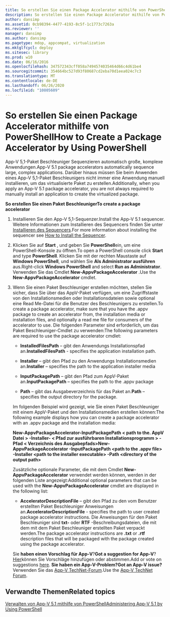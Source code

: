 ```yaml
---
title: So erstellen Sie einen Package Accelerator mithilfe von PowerShell
description: So erstellen Sie einen Package Accelerator mithilfe von PowerShell
author: dansimp
ms.assetid: 0cb98394-4477-4193-8c5f-1c1773c7263a
ms.reviewer: ''
manager: dansimp
ms.author: dansimp
ms.pagetype: mdop, appcompat, virtualization
ms.mktglfcycl: deploy
ms.sitesec: library
ms.prod: w10
ms.date: 06/16/2016
ms.openlocfilehash: 347572343cff058a7494574035464d66c4d61be4
ms.sourcegitcommit: 354664bc527d93f80687cd2eba70d1eea024c7c3
ms.translationtype: MT
ms.contentlocale: de-DE
ms.lasthandoff: 06/26/2020
ms.locfileid: "10805609"
---
```

# <span data-ttu-id="63137-103">So erstellen Sie einen Package Accelerator mithilfe von PowerShell</span><span class="sxs-lookup"><span data-stu-id="63137-103">How to Create a Package Accelerator by Using PowerShell</span></span>


<span data-ttu-id="63137-104">App-V 5,1-Paket Beschleuniger Sequenzieren automatisch große, komplexe Anwendungen.</span><span class="sxs-lookup"><span data-stu-id="63137-104">App-V 5.1 package accelerators automatically sequence large, complex applications.</span></span> <span data-ttu-id="63137-105">Darüber hinaus müssen Sie beim Anwenden eines App-V 5,1-Paket Beschleunigers nicht immer eine Anwendung manuell installieren, um das virtualisierte Paket zu erstellen.</span><span class="sxs-lookup"><span data-stu-id="63137-105">Additionally, when you apply an App-V 5.1 package accelerator, you are not always required to manually install an application to create the virtualized package.</span></span>

**<span data-ttu-id="63137-106">So erstellen Sie einen Paket Beschleuniger</span><span class="sxs-lookup"><span data-stu-id="63137-106">To create a package accelerator</span></span>**

1.  <span data-ttu-id="63137-107">Installieren Sie den App-V 5,1-Sequenzer.</span><span class="sxs-lookup"><span data-stu-id="63137-107">Install the App-V 5.1 sequencer.</span></span> <span data-ttu-id="63137-108">Weitere Informationen zum Installieren des Sequencers finden Sie unter [Installieren des Sequencers](how-to-install-the-sequencer-51beta-gb18030.md).</span><span class="sxs-lookup"><span data-stu-id="63137-108">For more information about installing the sequencer see [How to Install the Sequencer](how-to-install-the-sequencer-51beta-gb18030.md).</span></span>

2.  <span data-ttu-id="63137-109">Klicken Sie auf **Start** , und geben Sie **PowerShell**ein, um eine PowerShell-Konsole zu öffnen.</span><span class="sxs-lookup"><span data-stu-id="63137-109">To open a PowerShell console click **Start** and type **PowerShell**.</span></span> <span data-ttu-id="63137-110">Klicken Sie mit der rechten Maustaste auf **Windows PowerShell**, und wählen Sie **Als Administrator ausführen** aus.</span><span class="sxs-lookup"><span data-stu-id="63137-110">Right-click **Windows PowerShell** and select **Run as Administrator**.</span></span> <span data-ttu-id="63137-111">Verwenden Sie das Cmdlet **New-AppvPackageAccelerator** .</span><span class="sxs-lookup"><span data-stu-id="63137-111">Use the **New-AppvPackageAccelerator** cmdlet.</span></span>

3.  <span data-ttu-id="63137-112">Wenn Sie einen Paket Beschleuniger erstellen möchten, stellen Sie sicher, dass Sie über das AppV-Paket verfügen, um eine Zugriffstaste von den Installationsmedien oder Installationsdateien sowie optional eine Read Me-Datei für die Benutzer des Beschleunigers zu erstellen.</span><span class="sxs-lookup"><span data-stu-id="63137-112">To create a package accelerator, make sure that you have the .appv package to create an accelerator from, the installation media or installation files, and optionally a read me file for consumers of the accelerator to use.</span></span> <span data-ttu-id="63137-113">Die folgenden Parameter sind erforderlich, um das Paket Beschleuniger-Cmdlet zu verwenden:</span><span class="sxs-lookup"><span data-stu-id="63137-113">The following parameters are required to use the package accelerator cmdlet:</span></span>

    -   <span data-ttu-id="63137-114">**InstalledFilesPath** – gibt den Anwendungs Installationspfad an.</span><span class="sxs-lookup"><span data-stu-id="63137-114">**InstalledFilesPath** - specifies the application installation path.</span></span>

    -   <span data-ttu-id="63137-115">**Installer** – gibt den Pfad zu den Anwendungs Installationsmedien an.</span><span class="sxs-lookup"><span data-stu-id="63137-115">**Installer** – specifies the path to the application installer media</span></span>

    -   <span data-ttu-id="63137-116">**InputPackagePath** – gibt den Pfad zum AppV-Paket an.</span><span class="sxs-lookup"><span data-stu-id="63137-116">**InputPackagePath** – specifies the path to the .appv package</span></span>

    -   <span data-ttu-id="63137-117">**Path** – gibt das Ausgabeverzeichnis für das Paket an.</span><span class="sxs-lookup"><span data-stu-id="63137-117">**Path** – specifies the output directory for the package.</span></span>

    <span data-ttu-id="63137-118">Im folgenden Beispiel wird gezeigt, wie Sie einen Paket Beschleuniger mit einem AppV-Paket und den Installationsmedien erstellen können:</span><span class="sxs-lookup"><span data-stu-id="63137-118">The following example displays how you can create a package accelerator with an .appv package and the installation media:</span></span>

    **<span data-ttu-id="63137-119">New-AppvPackageAccelerator-InputPackagePath &lt; path to the. AppV Datei &gt; -Installer- &lt; Pfad zur ausführbaren Installationsprogramm &gt; -Pfad &lt; Verzeichnis des Ausgabepfads&gt;</span><span class="sxs-lookup"><span data-stu-id="63137-119">New-AppvPackageAccelerator -InputPackagePath &lt;path to the .appv file&gt; -Installer &lt;path to the installer executable&gt; -Path &lt;directory of the output path&gt;</span></span>**

    <span data-ttu-id="63137-120">Zusätzliche optionale Parameter, die mit dem Cmdlet **New-AppvPackageAccelerator** verwendet werden können, werden in der folgenden Liste angezeigt:</span><span class="sxs-lookup"><span data-stu-id="63137-120">Additional optional parameters that can be used with the **New-AppvPackageAccelerator** cmdlet are displayed in the following list:</span></span>

    -   <span data-ttu-id="63137-121">**AcceleratorDescriptionFile** – gibt den Pfad zu den vom Benutzer erstellten Paket Beschleuniger Anweisungen an.</span><span class="sxs-lookup"><span data-stu-id="63137-121">**AcceleratorDescriptionFile** - specifies the path to user created package accelerator instructions.</span></span> <span data-ttu-id="63137-122">Die Anweisungen für den Paket Beschleuniger sind **txt-** oder **RTF** -Beschreibungsdateien, die mit dem mit dem Paket Beschleuniger erstellten Paket verpackt werden.</span><span class="sxs-lookup"><span data-stu-id="63137-122">The package accelerator instructions are **.txt** or **.rtf** description files that will be packaged with the package created using the package accelerator.</span></span>

    <span data-ttu-id="63137-123">Sie **haben einen Vorschlag für App-V**?</span><span class="sxs-lookup"><span data-stu-id="63137-123">**Got a suggestion for App-V**?</span></span> <span data-ttu-id="63137-124">[Hier](http://appv.uservoice.com/forums/280448-microsoft-application-virtualization)können Sie Vorschläge hinzufügen oder abstimmen.</span><span class="sxs-lookup"><span data-stu-id="63137-124">Add or vote on suggestions [here](http://appv.uservoice.com/forums/280448-microsoft-application-virtualization).</span></span> **<span data-ttu-id="63137-125">Sie haben ein App-V-Problem?</span><span class="sxs-lookup"><span data-stu-id="63137-125">Got an App-V issue?</span></span>** <span data-ttu-id="63137-126">Verwenden Sie das [App-V TechNet-Forum](https://social.technet.microsoft.com/Forums/home?forum=mdopappv).</span><span class="sxs-lookup"><span data-stu-id="63137-126">Use the [App-V TechNet Forum](https://social.technet.microsoft.com/Forums/home?forum=mdopappv).</span></span>

## <span data-ttu-id="63137-127">Verwandte Themen</span><span class="sxs-lookup"><span data-stu-id="63137-127">Related topics</span></span>


[<span data-ttu-id="63137-128">Verwalten von App-V 5.1 mithilfe von PowerShell</span><span class="sxs-lookup"><span data-stu-id="63137-128">Administering App-V 5.1 by Using PowerShell</span></span>](administering-app-v-51-by-using-powershell.md)

 

 





